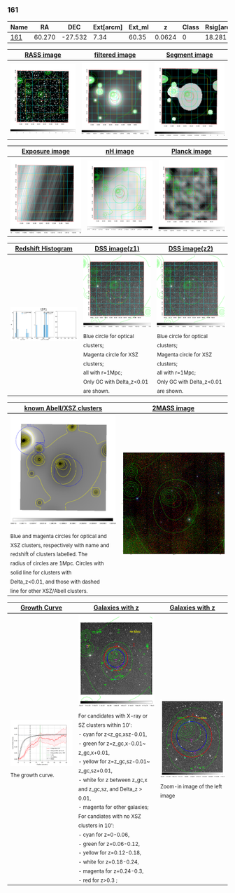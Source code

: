 <div STYLE="page-break-after: always;"></div>

### 161

|Name          |RA          |DEC      | Ext[arcm] | Ext_ml | z    | Class| Rsig[arcmin] | CRsig[c/s] | CR500[c/s] | R500[Mpc] |L500[erg/s]|F500[erg/s/cm^2]| M500[Msun]|Tx[keV]|beta|GC(XSZ,Delta_z<0.01)| GC(OPT,Delta_z<0.01)|GC|alias|
|--------------|------------|------------|---|---|-----------|--------|------|------|----|----|----|----|----|----|----|----|----|----|---|
|[161](script/161.md)     | 60.270       | -27.532       | 7.34    | 60.35   | 0.0624 | 0   | 18.281 |0.193 |0.179 |0.721 |3.237e+43 |3.453e-12 |1.131e+14 |2.355 |0.920 |-, |-, |-, |t371|

|[RASS image](../image/161/161_img.pdf)|[filtered image](../image/161/161_fil.pdf)|[Segment image](../image/161/161_seg.pdf)|
|-------------------|--------------------|-------------------|
| <img src="../image/161/161_img.png" width="300">  | <img src="../image/161/161_fil.png" width="300">   | <img src="../image/161/161_seg.png" width="300">  |

|[Exposure image](../image/161/161_mex.pdf)| [nH image](../image/161/161_nh.pdf)| [Planck image](../image/161/161_p.pdf)|
|-------------------|--------------------|-------------------|
|<img src="../image/161/161_mex.png" width="300">   | <img src="../image/161/161_nh.png" width="300">    | <img src="../image/161/161_p.png" width="300"> |

|[Redshift Histogram](../image/161/161_zg.pdf) | [DSS image(z1)](../image/161/161_dss_z1.pdf)      |  [DSS image(z2)](../image/161/161_dss_z2.pdf)    |
|-------------------|--------------------|-------------------|
|<img src="../image/161/161_zg.png" width="300"> |<img src="../image/161/161_dss_z1.png" width="300"> <sub><br>Blue circle for optical clusters; <br>Magenta circle for XSZ clusters; <br>all with r=1Mpc; <br>Only GC with Delta_z<0.01 are shown. </sub>| <img src="../image/161/161_dss_z2.png" width="300"><sub><br>Blue circle for optical clusters; <br>Magenta circle for XSZ clusters; <br>all with r=1Mpc; <br>Only GC with Delta_z<0.01 are shown. </sub> |

|[known Abell/XSZ clusters](../image/161/161_m.pdf) | [2MASS image](../image/161/161_2mass.pdf)      |
|-------------------|-------------------|
|<img src=../image/161/161_m.png width="300"> <sub><br>Blue and magenta circles for optical and <br>XSZ clusters, respectively with name and <br>redshift of clusters labelled. The <br>radius of circles are 1Mpc. Circles with <br>solid line for clusters with <br>Delta_z<0.01, and those with dashed <br>line for other XSZ/Abell clusters.        </sub>|<img src="../image/161/161_2mass.png" width="300">  |

|[Growth Curve](../image/161/161_gca_all.png) |[Galaxies with z](../image/161/161_opt_ned.pdf) |[Galaxies with z](../image/161/161_opt_ned_zoom.pdf) |
|-------------------|-------------------|-------------------|
| <img src="../image/161/161_gca_all.png" width="300"> <sub><br>The growth curve.</sub>| <img src=../image/161/161_opt_ned.png width="300"> <br><sub> For candidates with X-ray or SZ clusters within 10': <br> - cyan for z<z_gc,xsz-0.01, <br> - green for z=z_gc,x-0.01~ z_gc,x+0.01, <br> - yellow for z=z_gc,sz-0.01~ z_gc,sz+0.01, <br> - white for z between z_gc,x and z_gc,sz, and Delta_z > 0.01, <br> - magenta for other galaxies; <br>For candiates with no XSZ clusters in 10': <br> - cyan for z=0-0.06, <br> - green for z=0.06-0.12, <br> - yellow for z=0.12-0.18, <br> - white for z=0.18-0.24, <br> - magenta for z=0.24-0.3, <br> - red for z>0.3 ;  </sub>|<img src=../image/161/161_opt_ned_zoom.png width="300">  <br><sub> Zoom-in image of the left image</sub>|




